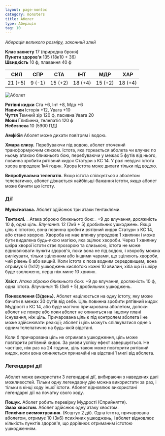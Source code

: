 ```yaml
---
layout: page-nontoc
category: monsters
title: Аболет
type: Аберація
tag: 10
---
```


_Аберація великого розміру, законний злий_  

**Клас захисту** 17 (природна броня)    
**Пункти здоров'я** 135 (18к10 + 36)    
**Швидкість** 10 ф, плавання 40 ф

| СИЛ     | СПР    | СТА     | ІНТ     | МДР     | ХАР     |
| ------- | ------ | ------- | ------- | ------- | ------- |
| 21 (+5) | 9 (-1) | 15 (+2) | 18 (+4) | 15 (+2) | 18 (+4) |

![Аболет](https://www.dndbeyond.com/avatars/thumbnails/30761/774/1000/1000/638061093283829548.png)

**Рятівні кидки** Ста +6, Інт +8, Мдр +6    
**Навички** Історія +12, Увага +10    
**Чуття** Темний зір 120 ф, пасивна Увага 20    
**Мови** Глибинна, телепатія 120 ф    
**Небезпека** 10 (5900 ПД)  

**Амфібія** Аболет може дихати повітрям і водою.    

**Хмара слизу.** Перебуваючи під водою, аболет оточений трансформуючим слизом. Істота, яка торкається аболета чи влучає по ньому атакою ближнього бою, перебуваючи у межах 5 футів від нього, повинна зробити рятівний кидок Статури з КС 14. У разі невдачі істота хвора впродовж 1к4 годин. Хвора істота може дихати тільки під водою.    

**Випробувальна телепатія.** Якщо істота спілкується з аболетом телепатично, аболет дізнається найбільші бажання істоти, якщо аболет може бачити цю істоту.  

### Дії

**Мультиатака.** Аболет здійснює три атаки тентаклями.    

**Тентаклі.** _ Атака зброєю ближнього бою:_ +9 до влучання, досяжність 10 ф, одна ціль. _Влучання:_ 12 (2к6 + 5) дробильних ушкоджень. Якщо ціль є істотою, вона повинна зробити рятівний кидок Статури з КС 14, або стане хворою. Хвороба не має впливу упродовж 1 хвилини і може бути видалена будь-якою магією, яка зцілює хвороби. Через 1 хвилину шкіра хворої істоти стає прозорою та слизькою, істота не може відновлювати пункти здоров'я, поки вона не під водою, і хворобу можна вилікувати, тільки зціленням або іншими чарами, що зцілюють хвороби, чий рівень 6 або вищий. Коли істота є поза водним середовищем, вона отримує 6 (1к12) ушкоджень кислотою кожні 10 хвилин, хіба що її шкіру буде зволожено, перш ніж мине 10 хвилин.    

**Хвіст.** _Атака зброєю ближнього бою:_ +9 до влучання, досяжність 10 ф, одна істота. _Влучання:_ 15 (3к6 + 5) дробильних ушкоджень.    

**Поневолення (3/день).** Аболет націлюється на одну істоту, яку може бачити в межах 30 футів від себе. Ціль повинна зробити рятівний кидок Мудрості з КС 14, або буде магічно причарована аболетом, допоки аболет не помре або поки аболет не опиниться на іншому плані існування, ніж ціль. Причарована ціль є під контролем аболета і не може здійснювати реакції; аболет і ціль можуть спілкуватися одне з одним телепатично на будь-якій відстані.    

Коли б причарована ціль не отримала ушкодження, ціль може повторити рятівний кидок. За умови успіху ефект завершується. Не частіше, ніж раз на 24 години, ціль також може повторити рятівний кидок, коли вона опиняється принамйні на відстані 1 милі від аболета.

### Легендарні дії

Аболет може використати 3 легендарні дії, вибираючи з наведених далі можливостей. Тільки одну легендарну дію можна використати за раз, і тільки в кінці ходу іншої істоти. Аболет відновлює використані легендарні дії на початку свого ходу.    

**Пошук.** Аболет робить перевірку Мудрості (Сприйняття).    
**Змах хвостом.** Аболет здійснює одну атаку хвостом.    
**Психічне висмоктування.** (Коштує 2 дії). Одна істота, причарована аболетом, отримує 10 (3к6) психічних ушкоджень, і аболет відновлює кількість пунктів здоров'я, що дорівнює отриманим істотою ушкодженням.
